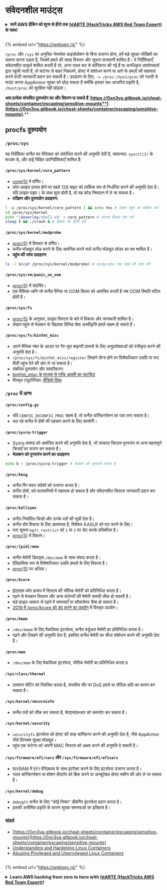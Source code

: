 # संवेदनशील माउंट्स

<details>

<summary><strong>जानें AWS हैकिंग को शून्य से हीरो तक</strong> <a href="https://training.hacktricks.xyz/courses/arte"><strong>htARTE (HackTricks AWS Red Team Expert)</strong></a><strong> के साथ!</strong></summary>

HackTricks का समर्थन करने के अन्य तरीके:

* यदि आप अपनी **कंपनी का विज्ञापन HackTricks में देखना चाहते हैं** या **HackTricks को PDF में डाउनलोड करना चाहते हैं** तो [**सदस्यता योजनाएं देखें**](https://github.com/sponsors/carlospolop)!
* [**आधिकारिक PEASS और HackTricks स्वैग**](https://peass.creator-spring.com) प्राप्त करें
* हमारे विशेष [**NFTs**](https://opensea.io/collection/the-peass-family) संग्रह, [**The PEASS Family**](https://opensea.io/collection/the-peass-family) खोजें
* **शामिल हों** 💬 [**डिस्कॉर्ड समूह**](https://discord.gg/hRep4RUj7f) या [**टेलीग्राम समूह**](https://t.me/peass) या हमें **ट्विटर** 🐦 [**@carlospolopm**](https://twitter.com/hacktricks\_live)** पर फॉलो** करें।
* **हैकिंग ट्रिक्स साझा करें, HackTricks और HackTricks Cloud** github रेपो में PR जमा करके।

</details>

<figure><img src="../../../../.gitbook/assets/WebSec_1500x400_10fps_21sn_lightoptimized_v2.gif" alt=""><figcaption></figcaption></figure>

{% embed url="https://websec.nl/" %}

`/proc` और `/sys` का अनुचित नेमस्पेस आइसोलेशन के बिना उजागर होना, हमें बड़े सुरक्षा जोखिमों का सामना करना पड़ता है, जिसमें हमले की सतह विस्तार और सूचना फासवणी शामिल है। ये निर्देशिकाएँ संवेदनशील फ़ाइलें शामिल करती हैं जो, अगर गलत रूप से कॉन्फ़िगर की गई हैं या अनधिकृत उपयोगकर्ता द्वारा पहुंची जाती हैं, तो कंटेनर से बाहर निकलने, होस्ट में संशोधन करने या आगे के हमलों की सहायता करने वाली जानकारी प्रदान कर सकती हैं। उदाहरण के लिए, `-v /proc:/host/proc` को गलती से माउंट करना AppArmor सुरक्षा को छोड़ सकता है क्योंकि इसका पथ-आधारित प्रकृति है, `/host/proc` को सुरक्षित नहीं छोड़ता।

**आप प्रत्येक संभावित दुरुपयोग का और विवरण पा सकते हैं** [**https://0xn3va.gitbook.io/cheat-sheets/container/escaping/sensitive-mounts**](https://0xn3va.gitbook.io/cheat-sheets/container/escaping/sensitive-mounts)**.**

## procfs दुरुपयोग

### `/proc/sys`

यह निर्देशिका कर्नेल चर वेरिएबल को संशोधित करने की अनुमति देती है, सामान्यत: `sysctl(2)` के माध्यम से, और कई चिंहित उपनिर्देशिकाएँ शामिल हैं:

#### **`/proc/sys/kernel/core_pattern`**

* [core(5)](https://man7.org/linux/man-pages/man5/core.5.html) में वर्णित।
* कोर-फ़ाइल उत्पन्न होने पर पहले 128 बाइट को तार्किक रूप से निर्धारित करने की अनुमति देता है। यदि फ़ाइल पाइप `|` के साथ शुरू होती है, तो यह कोड निष्पादन में ले जा सकता है।
*   **परीक्षण और दुरुपयोग उदाहरण**:

```bash
[ -w /proc/sys/kernel/core_pattern ] && echo Yes # लेखन पहुंच का परीक्षण करें
cd /proc/sys/kernel
echo "|$overlay/shell.sh" > core_pattern # कस्टम हैंडलर सेट करें
sleep 5 && ./crash & # हैंडलर को ट्रिगर करें
```

#### **`/proc/sys/kernel/modprobe`**

* [proc(5)](https://man7.org/linux/man-pages/man5/proc.5.html) में विस्तार से वर्णित।
* कर्नेल मॉड्यूल लोड करने के लिए आमंत्रित करने वाले कर्नेल मॉड्यूल लोडर का पथ शामिल है।
*   **पहुंच की जांच उदाहरण**:

```bash
ls -l $(cat /proc/sys/kernel/modprobe) # modprobe तक पहुंच की जांच करें
```

#### **`/proc/sys/vm/panic_on_oom`**

* [proc(5)](https://man7.org/linux/man-pages/man5/proc.5.html) में संदर्भित।
* एक वैश्विक ध्वनि जो कर्नेल पैनिक या OOM किलर को आमंत्रित करती है जब OOM स्थिति घटित होती है।

#### **`/proc/sys/fs`**

* [proc(5)](https://man7.org/linux/man-pages/man5/proc.5.html) के अनुसार, फ़ाइल सिस्टम के बारे में विकल्प और जानकारी शामिल है।
* लेखन पहुंच से मेज़बान के खिलाफ विभिन्न सेवा अस्वीकृति हमले सक्षम हो सकते हैं।

#### **`/proc/sys/fs/binfmt_misc`**

* अपने मैजिक नंबर के आधार पर गैर-मूल बाइनरी प्रारूपों के लिए अनुप्रयोक्ताओं को पंजीकृत करने की अनुमति देता है।
* `/proc/sys/fs/binfmt_misc/register` लिखने योग्य होने पर विशेषाधिकार उन्नति या रूट शैली पहुंच देने की ओर ले जा सकता है।
* संबंधित दुरुपयोग और स्पष्टीकरण:
* [binfmt\_misc के माध्यम से गरीब आदमी का रूटकिट](https://github.com/toffan/binfmt\_misc)
* विस्तृत ट्यूटोरियल: [वीडियो लिंक](https://www.youtube.com/watch?v=WBC7hhgMvQQ)

### `/proc` में अन्य

#### **`/proc/config.gz`**

* यदि `CONFIG_IKCONFIG_PROC` सक्षम है, तो कर्नेल कॉन्फ़िगरेशन का पता लगा सकता है।
* चल रहे कर्नेल में दोषों की पहचान करने के लिए उपयोगी।

#### **`/proc/sysrq-trigger`**

* Sysrq कमांड को आमंत्रित करने की अनुमति देता है, जो तत्काल सिस्टम पुनरारंभ या अन्य महत्वपूर्ण क्रियाएँ का कारण बन सकता है।
*   **मेज़बान को पुनरारंभ करने का उदाहरण**:

```bash
echo b > /proc/sysrq-trigger # मेज़बान को पुनरारंभ करता है
```

#### **`/proc/kmsg`**

* कर्नेल रिंग बफर संदेशों को उजागर करता है।
* कर्नेल दोषों, पते फासवणियों में सहायक हो सकता है और संवेदनशील सिस्टम जानकारी प्रदान कर सकता है।

#### **`/proc/kallsyms`**

* कर्नेल निर्यातित चिन्हों और उनके पतों की सूची देता है।
* कर्नेल दोष विकास के लिए आवश्यक है, विशेषतः KASLR को पार करने के लिए।
* पता सूचना `kptr_restrict` को `1` या `2` पर सेट करके प्रतिबंधित है।
* [proc(5)](https://man7.org/linux/man-pages/man5/proc.5.html) में विवरण।

#### **`/proc/[pid]/mem`**

* कर्नेल मेमोरी डिवाइस `/dev/mem` के साथ संवाद करता है।
* ऐतिहासिक रूप से विशेषाधिकार उन्नति हमलों के लिए विकल्प है।
* [proc(5)](https://man7.org/linux/man-pages/man5/proc.5.html) पर अधिक।

#### **`/proc/kcore`**

* ईएलएफ कोर प्रारूप में सिस्टम की भौतिक मेमोरी को प्रतिनिधित करता है।
* पढ़ने से मेज़बान सिस्टम और अन्य कंटेनरों की मेमोरी सामग्री लीक हो सकती है।
* बड़े फ़ाइल आकार से पढ़ने में समस्याएँ या सॉफ़्टवेयर क्रैश हो सकता है।
* [2019 में /proc/kcore को डंप करने का उपयोग](https://schlafwandler.github.io/posts/dumping-/proc/kcore/) में विस्तृत उपयोग।

#### **`/proc/kmem`**

* `/dev/kmem` के लिए वैकल्पिक इंटरफेस, कर्नेल वर्चुअल मेमोरी का प्रतिनिधित करता है।
* पढ़ने और लिखने की अनुमति देता है, इसलिए कर्नेल मेमोरी का सीधा संशोधन करने की अनुमति देता है।

#### **`/proc/mem`**

* `/dev/mem` के लिए वैकल्पिक इंटरफेस, भौतिक मेमोरी का प्रतिनिधित करता ह
#### **`/sys/class/thermal`**

* तापमान सेटिंग को नियंत्रित करता है, संभावित तौर पर DoS हमले या भौतिक क्षति का कारण बन सकता है।

#### **`/sys/kernel/vmcoreinfo`**

* कर्नेल पतों को लीक कर सकता है, केएएसएलआर को कमजोर कर सकता है।

#### **`/sys/kernel/security`**

* `securityfs` इंटरफेस को होस्ट की तरह कॉन्फ़िगर करने की अनुमति देता है, जैसे AppArmor जैसे लिनक्स सुरक्षा मॉड्यूल।
* पहुंच एक कंटेनर को अपनी MAC सिस्टम को अक्षम करने की अनुमति दे सकती है।

#### **`/sys/firmware/efi/vars` और `/sys/firmware/efi/efivars`**

* NVRAM में EFI वेरिएबल्स के साथ इंटरैक्ट करने के लिए इंटरफेस उजागर करता है।
* गलत कॉन्फ़िगरेशन या शोषण लैपटॉप को ब्रिक करने या अनबूटेबल होस्ट मशीन की ओर ले जा सकता है।

#### **`/sys/kernel/debug`**

* `debugfs` कर्नेल के लिए "कोई नियम" डीबगिंग इंटरफेस प्रदान करता है।
* इसकी असीमित प्रकृति के कारण सुरक्षा समस्याओं का इतिहास है।

### संदर्भ

* [https://0xn3va.gitbook.io/cheat-sheets/container/escaping/sensitive-mounts](https://0xn3va.gitbook.io/cheat-sheets/container/escaping/sensitive-mounts)
* [Understanding and Hardening Linux Containers](https://research.nccgroup.com/wp-content/uploads/2020/07/ncc\_group\_understanding\_hardening\_linux\_containers-1-1.pdf)
* [Abusing Privileged and Unprivileged Linux Containers](https://www.nccgroup.com/globalassets/our-research/us/whitepapers/2016/june/container\_whitepaper.pdf)

<figure><img src="../../../../.gitbook/assets/WebSec_1500x400_10fps_21sn_lightoptimized_v2.gif" alt=""><figcaption></figcaption></figure>

{% embed url="https://websec.nl/" %}

<details>

<summary><strong>Learn AWS hacking from zero to hero with</strong> <a href="https://training.hacktricks.xyz/courses/arte"><strong>htARTE (HackTricks AWS Red Team Expert)</strong></a><strong>!</strong></summary>

Other ways to support HackTricks:

* If you want to see your **company advertised in HackTricks** or **download HackTricks in PDF** Check the [**SUBSCRIPTION PLANS**](https://github.com/sponsors/carlospolop)!
* Get the [**official PEASS & HackTricks swag**](https://peass.creator-spring.com)
* Discover [**The PEASS Family**](https://opensea.io/collection/the-peass-family), our collection of exclusive [**NFTs**](https://opensea.io/collection/the-peass-family)
* **Join the** 💬 [**Discord group**](https://discord.gg/hRep4RUj7f) or the [**telegram group**](https://t.me/peass) or **follow** us on **Twitter** 🐦 [**@carlospolopm**](https://twitter.com/hacktricks\_live)**.**
* **Share your hacking tricks by submitting PRs to the** [**HackTricks**](https://github.com/carlospolop/hacktricks) and [**HackTricks Cloud**](https://github.com/carlospolop/hacktricks-cloud) github repos.

</details>

